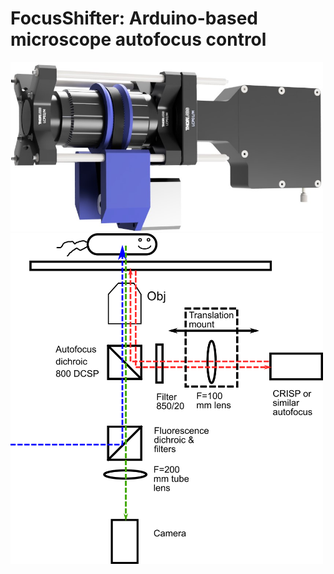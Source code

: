 # FocusShifter: Arduino-based microscope autofocus control

<img src="../Images/Focus-Shifter.jpg" width="500">

<img src="../Images/Focus-Shifter-Line.png" width="500">
